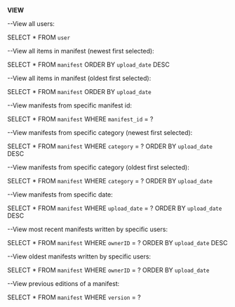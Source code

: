**VIEW**

--View all users: 

SELECT * FROM `user`

--View all items in manifest (newest first selected):

SELECT * FROM `manifest` ORDER BY `upload_date` DESC

--View all items in manifest (oldest first selected):

SELECT * FROM `manifest` ORDER BY `upload_date`

--View manifests from specific manifest id:

SELECT * FROM `manifest` WHERE `manifest_id` = ?

--View manifests from specific category (newest first selected):

SELECT * FROM `manifest` WHERE `category` = ? ORDER BY `upload_date` DESC

--View manifests from specific category (oldest first selected):

SELECT * FROM `manifest` WHERE `category` = ? ORDER BY `upload_date`

--View manifests from specific date:

SELECT * FROM `manifest` WHERE `upload_date` = ? ORDER BY `upload_date` DESC

--View most recent manifests written by specific users:

SELECT * FROM `manifest` WHERE `ownerID` = ? ORDER BY `upload_date` DESC

--View oldest manifests written by specific users:

SELECT * FROM `manifest` WHERE `ownerID` = ? ORDER BY `upload_date`

--View previous editions of a manifest:

SELECT * FROM `manifest` WHERE `version` = ?

